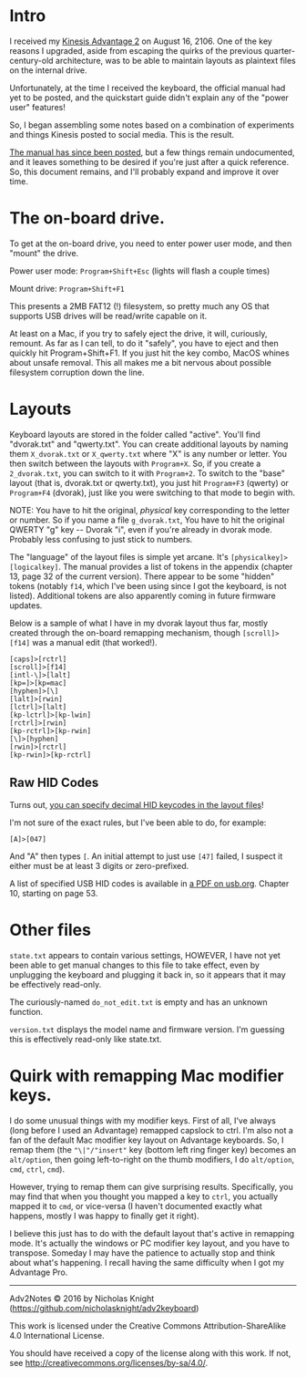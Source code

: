 # Intro

I received my [Kinesis Advantage 2](http://www.kinesis-ergo.com/shop/advantage2-silver/) on August 16, 2106. One of the key reasons I upgraded, aside from escaping the quirks of the previous quarter-century-old architecture, was to be able to maintain layouts as plaintext files on the internal drive.

Unfortunately, at the time I received the keyboard, the official manual had yet to be posted, and the quickstart guide didn't explain any of the "power user" features!

So, I began assembling some notes based on a combination of experiments and things Kinesis posted to social media. This is the result.

[The manual has since been posted](http://www.kinesis-ergo.com/advantage2-resources/), but a few things remain undocumented, and it leaves something to be desired if you're just after a quick reference. So, this document remains, and I'll probably expand and improve it over time.

# The on-board drive.
To get at the on-board drive, you need to enter power user mode, and then "mount" the drive.

Power user mode: `Program+Shift+Esc` (lights will flash a couple times)

Mount drive: `Program+Shift+F1`

This presents a 2MB FAT12 (!) filesystem, so pretty much any OS that supports USB drives will be read/write capable on it.

At least on a Mac, if you try to safely eject the drive, it will, curiously, remount. As far as I can tell, to do it "safely", you have to eject and then quickly hit Program+Shift+F1. If you just hit the key combo, MacOS whines about unsafe removal. This all makes me a bit nervous about possible filesystem corruption down the line.

# Layouts

Keyboard layouts are stored in the folder called "active". You'll find "dvorak.txt" and "qwerty.txt". You can create additional layouts by naming them `X_dvorak.txt` or `X_qwerty.txt` where "X" is any number or letter. You then switch between the layouts with `Program+X`. So, if you create a `2_dvorak.txt`, you can switch to it with `Program+2`. To switch to the "base" layout (that is, dvorak.txt or qwerty.txt), you just hit `Program+F3` (qwerty) or `Program+F4` (dvorak), just like you were switching to that mode to begin with.

NOTE: You have to hit the original, *physical* key corresponding to the letter or number. So if you name a file `g_dvorak.txt`, You have to hit the original QWERTY "g" key -- Dvorak "i", even if you're already in dvorak mode. Probably less confusing to just stick to numbers.

The "language" of the layout files is simple yet arcane. It's `[physicalkey]>[logicalkey]`. The manual provides a list of tokens in the appendix (chapter 13, page 32 of the current version). There appear to be some "hidden" tokens (notably `f14`, which I've been using since I got the keyboard, is not listed). Additional tokens are also apparently coming in future firmware updates.

Below is a sample of what I have in my dvorak layout thus far, mostly created through the on-board remapping mechanism, though `[scroll]>[f14]` was a manual edit (that worked!).

```
[caps]>[rctrl]
[scroll]>[f14]
[intl-\]>[lalt]
[kp=]>[kp=mac]
[hyphen]>[\]
[lalt]>[rwin]
[lctrl]>[lalt]
[kp-lctrl]>[kp-lwin]
[rctrl]>[rwin]
[kp-rctrl]>[kp-rwin]
[\]>[hyphen]
[rwin]>[rctrl]
[kp-rwin]>[kp-rctrl]
```

## Raw HID Codes

Turns out, [you can specify decimal HID keycodes in the layout files](https://twitter.com/kinesisergo/status/768891441594503168)!

I'm not sure of the exact rules, but I've been able to do, for example:

```
[A]>[047]
```

And "A" then types `[`. An initial attempt to just use `[47]` failed, I suspect it either must be at least 3 digits or zero-prefixed.

A list of specified USB HID codes is available in [a PDF on usb.org](http://www.usb.org/developers/hidpage/Hut1_12v2.pdf). Chapter 10, starting on page 53.

# Other files

`state.txt` appears to contain various settings, HOWEVER, I have not yet been able to get manual changes to this file to take effect, even by unplugging the keyboard and plugging it back in, so it appears that it may be effectively read-only.

The curiously-named `do_not_edit.txt` is empty and has an unknown function.

`version.txt` displays the model name and firmware version. I'm guessing this is effectively read-only like state.txt.

# Quirk with remapping Mac modifier keys.

I do some unusual things with my modifier keys. First of all, I've always (long before I used an Advantage) remapped capslock to ctrl. I'm also not a fan of the default Mac modifier key layout on Advantage keyboards. So, I remap them (the `"\|"/"insert"` key (bottom left ring finger key) becomes an `alt/option`, then going left-to-right on the thumb modifiers, I do `alt/option`, `cmd`, `ctrl`, `cmd`).

However, trying to remap them can give surprising results. Specifically, you may find that when you thought you mapped a key to `ctrl`, you actually mapped it to `cmd`, or vice-versa (I haven't documented exactly what happens, mostly I was happy to finally get it right).

I believe this just has to do with the default layout that's active in remapping mode. It's actually the windows or PC modifier key layout, and you have to transpose. Someday I may have the patience to actually stop and think about what's happening. I recall having the same difficulty when I got my Advantage Pro.

---

Adv2Notes © 2016 by Nicholas Knight (https://github.com/nicholasknight/adv2keyboard)

This work is licensed under the Creative Commons Attribution-ShareAlike 4.0 International License.

You should have received a copy of the license along with this work.  If not, see <http://creativecommons.org/licenses/by-sa/4.0/>.
